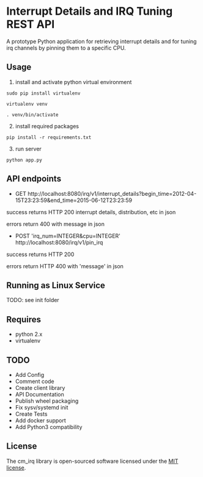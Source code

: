 # Interrupt Details and IRQ Tuning REST API

A prototype Python application for retrieving interrupt details and for tuning irq channels by pinning them to a specific CPU.

## Usage

1. install and activate python virtual environment

`sudo pip install virtualenv`

`virtualenv venv`

`. venv/bin/activate`

2. install required packages

`pip install -r requirements.txt`

3. run server 

`python app.py`

## API endpoints

- GET http://localhost:8080/irq/v1/interrupt_details?begin_time=2012-04-15T23:23:59&end_time=2015-06-12T23:23:59

success returns HTTP 200 interrupt details, distribution, etc in json

errors return 400 with message in json

- POST 'irq_num=INTEGER&cpu=INTEGER' http://localhost:8080/irq/v1/pin_irq

success returns HTTP 200

errors return HTTP 400 with 'message' in json

## Running as Linux Service

TODO: see init folder

## Requires

- python 2.x
- virtualenv

## TODO

- Add Config
- Comment code
- Create client library
- API Documentation
- Publish wheel packaging
- Fix sysv/systemd init
- Create Tests
- Add docker support
- Add Python3 compatibility

## License

The cm_irq library is open-sourced software licensed under the [MIT license](http://opensource.org/licenses/MIT).